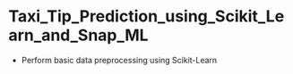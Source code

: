 # Taxi_Tip_Prediction_using_Scikit_Learn_and_Snap_ML
* Perform basic data preprocessing using Scikit-Learn
